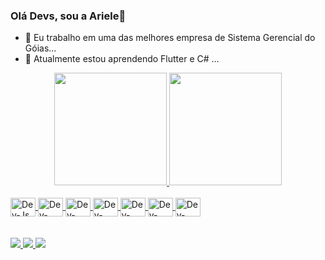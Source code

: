 ### Olá Devs, sou a Ariele👋


- 🔭 Eu trabalho em uma das melhores empresa de Sistema Gerencial do Góias...
- 🌱 Atualmente estou aprendendo Flutter e C# ...


<div align="center">
<a href="https://github.com/Arie0">
<img height="180em" src="https://github-readme-stats.vercel.app/api?username=Arie0&show_icons=true&theme=dracula&include_all_commits">
<img height="180em" src="https://github-readme-stats.vercel.app/api/top-langs/?username=Arie0&layout=compact&langs_count=7&theme=dra">
</div>
<div style="display: inline_block"><br>
<img align="center" alt="Dev-Js" height="30" width="40"  src="https://cdn.jsdelivr.net/gh/devicons/devicon@latest/icons/javascript/javascript-original.svg">
<img align="center" alt="Dev-Java" height="30" width="40"  src="https://cdn.jsdelivr.net/gh/devicons/devicon@latest/icons/java/java-original-wordmark.svg">
<img align="center" alt="Dev-Csharp" height="30" width="40" src="https://cdn.jsdelivr.net/gh/devicons/devicon@latest/icons/csharp/csharp-original.svg">
<img align="center" alt="Dev-HTML" height="30" width="40" src="https://cdn.jsdelivr.net/gh/devicons/devicon@latest/icons/html5/html5-original-wordmark.svg">
<img align="center" alt="Dev-CSS" height="30" width="40" src="https://cdn.jsdelivr.net/gh/devicons/devicon@latest/icons/css3/css3-plain-wordmark.svg">
<img align="center" alt="Dev-PHP" height="30" width="40" <img src="https://cdn.jsdelivr.net/gh/devicons/devicon@latest/icons/php/php-original.svg">
<img align="center" alt="Dev-Flutter" height="30" width="40" <img src="https://cdn.jsdelivr.net/gh/devicons/devicon@latest/icons/flutter/flutter-original.svg">
</div>
    
<br/>
<br/>

<div>
<a href="https://www.instagram.com/ariele3.c/" target="_blank"><img src="https://img.shields.io/badge/-Instagram-%23E4405F?style=for-the-badge&log">
<a href = "mailto:ariegoodvibes05@gmail.com"><img src="https://img.shields.io/badge/-Gmail-%23333?style=for-the-badge&logo=gmail&logoCo">
<a href="https://www.linkedin.com/in/ariele-carla-silva/?originalSubdomain=br" target="_blank"><img src="https://img.shields.io/badge/-LinkedIn-%230077B5?style=for-the-badge&logo=">
</div>
